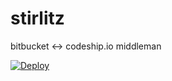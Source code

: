 stirlitz
========

bitbucket &lt;-> codeship.io middleman

[![Deploy](https://www.herokucdn.com/deploy/button.png)](https://heroku.com/deploy)
